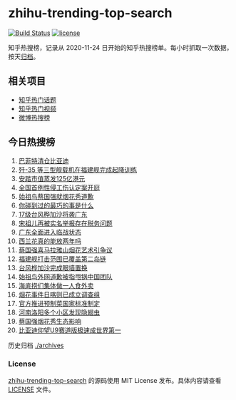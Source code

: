# zhihu-trending-top-search

[![Build Status](https://github.com/justjavac/zhihu-trending-top-search/workflows/ci/badge.svg?branch=main)](https://github.com/justjavac/zhihu-trending-top-search/actions)
[![license](https://img.shields.io/github/license/justjavac/zhihu-trending-top-search)](https://github.com/justjavac/zhihu-trending-top-search/blob/main/LICENSE)

知乎热搜榜，记录从 2020-11-24 日开始的知乎热搜榜单。每小时抓取一次数据，按天[归档](./archives)。

## 相关项目

- [知乎热门话题](https://github.com/justjavac/zhihu-trending-hot-questions)
- [知乎热门视频](https://github.com/justjavac/zhihu-trending-hot-video)
- [微博热搜榜](https://github.com/justjavac/weibo-trending-hot-search)

## 今日热搜榜

<!-- BEGIN -->
<!-- 最后更新时间 Tue Sep 23 2025 15:20:53 GMT+0800 (China Standard Time) -->

1. [巴菲特清仓比亚迪](https://www.zhihu.com/search?q=%E5%B7%B4%E8%8F%B2%E7%89%B9%E6%B8%85%E4%BB%93%E6%AF%94%E4%BA%9A%E8%BF%AA)
1. [歼-35 等三型舰载机在福建舰完成起降训练](https://www.zhihu.com/search?q=%E6%AD%BC-35%20%E7%AD%89%E4%B8%89%E5%9E%8B%E8%88%B0%E8%BD%BD%E6%9C%BA%E5%9C%A8%E7%A6%8F%E5%BB%BA%E8%88%B0%E5%AE%8C%E6%88%90%E8%B5%B7%E9%99%8D%E8%AE%AD%E7%BB%83)
1. [安踏市值蒸发125亿港元](https://www.zhihu.com/search?q=%E5%AE%89%E8%B8%8F%E5%B8%82%E5%80%BC%E8%92%B8%E5%8F%91125%E4%BA%BF%E6%B8%AF%E5%85%83)
1. [全国首例性侵工伤认定案开庭](https://www.zhihu.com/search?q=%E5%85%A8%E5%9B%BD%E9%A6%96%E4%BE%8B%E6%80%A7%E4%BE%B5%E5%B7%A5%E4%BC%A4%E8%AE%A4%E5%AE%9A%E6%A1%88%E5%BC%80%E5%BA%AD)
1. [始祖鸟蔡国强就烟花秀道歉](https://www.zhihu.com/search?q=%E5%A7%8B%E7%A5%96%E9%B8%9F%E8%94%A1%E5%9B%BD%E5%BC%BA%E5%B0%B1%E7%83%9F%E8%8A%B1%E7%A7%80%E9%81%93%E6%AD%89)
1. [你碰到过的最巧的事是什么](https://www.zhihu.com/search?q=%E4%BD%A0%E7%A2%B0%E5%88%B0%E8%BF%87%E7%9A%84%E6%9C%80%E5%B7%A7%E7%9A%84%E4%BA%8B%E6%98%AF%E4%BB%80%E4%B9%88)
1. [17级台风桦加沙将袭广东](https://www.zhihu.com/search?q=17%E7%BA%A7%E5%8F%B0%E9%A3%8E%E6%A1%A6%E5%8A%A0%E6%B2%99%E5%B0%86%E8%A2%AD%E5%B9%BF%E4%B8%9C)
1. [宋祖儿再被实名举报存在税务问题](https://www.zhihu.com/search?q=%E5%AE%8B%E7%A5%96%E5%84%BF%E5%86%8D%E8%A2%AB%E5%AE%9E%E5%90%8D%E4%B8%BE%E6%8A%A5%E5%AD%98%E5%9C%A8%E7%A8%8E%E5%8A%A1%E9%97%AE%E9%A2%98)
1. [广东全面进入临战状态](https://www.zhihu.com/search?q=%E5%B9%BF%E4%B8%9C%E5%85%A8%E9%9D%A2%E8%BF%9B%E5%85%A5%E4%B8%B4%E6%88%98%E7%8A%B6%E6%80%81)
1. [西兰花真的能放两年吗](https://www.zhihu.com/search?q=%E8%A5%BF%E5%85%B0%E8%8A%B1%E7%9C%9F%E7%9A%84%E8%83%BD%E6%94%BE%E4%B8%A4%E5%B9%B4%E5%90%97)
1. [蔡国强喜马拉雅山烟花艺术引争议](https://www.zhihu.com/search?q=%E8%94%A1%E5%9B%BD%E5%BC%BA%E5%96%9C%E9%A9%AC%E6%8B%89%E9%9B%85%E5%B1%B1%E7%83%9F%E8%8A%B1%E8%89%BA%E6%9C%AF%E5%BC%95%E4%BA%89%E8%AE%AE)
1. [福建舰打击范围已覆盖第二岛链](https://www.zhihu.com/search?q=%E7%A6%8F%E5%BB%BA%E8%88%B0%E6%89%93%E5%87%BB%E8%8C%83%E5%9B%B4%E5%B7%B2%E8%A6%86%E7%9B%96%E7%AC%AC%E4%BA%8C%E5%B2%9B%E9%93%BE)
1. [台风桦加沙完成眼墙置换](https://www.zhihu.com/search?q=%E5%8F%B0%E9%A3%8E%E6%A1%A6%E5%8A%A0%E6%B2%99%E5%AE%8C%E6%88%90%E7%9C%BC%E5%A2%99%E7%BD%AE%E6%8D%A2)
1. [始祖鸟外网道歉被指甩锅中国团队](https://www.zhihu.com/search?q=%E5%A7%8B%E7%A5%96%E9%B8%9F%E5%A4%96%E7%BD%91%E9%81%93%E6%AD%89%E8%A2%AB%E6%8C%87%E7%94%A9%E9%94%85%E4%B8%AD%E5%9B%BD%E5%9B%A2%E9%98%9F)
1. [海底捞们集体做一人食外卖](https://www.zhihu.com/search?q=%E6%B5%B7%E5%BA%95%E6%8D%9E%E4%BB%AC%E9%9B%86%E4%BD%93%E5%81%9A%E4%B8%80%E4%BA%BA%E9%A3%9F%E5%A4%96%E5%8D%96)
1. [烟花事件日喀则已成立调查组](https://www.zhihu.com/search?q=%E7%83%9F%E8%8A%B1%E4%BA%8B%E4%BB%B6%E6%97%A5%E5%96%80%E5%88%99%E5%B7%B2%E6%88%90%E7%AB%8B%E8%B0%83%E6%9F%A5%E7%BB%84)
1. [官方推进预制菜国家标准制定](https://www.zhihu.com/search?q=%E5%AE%98%E6%96%B9%E6%8E%A8%E8%BF%9B%E9%A2%84%E5%88%B6%E8%8F%9C%E5%9B%BD%E5%AE%B6%E6%A0%87%E5%87%86%E5%88%B6%E5%AE%9A)
1. [河南洛阳多个小区发现隐翅虫](https://www.zhihu.com/search?q=%E6%B2%B3%E5%8D%97%E6%B4%9B%E9%98%B3%E5%A4%9A%E4%B8%AA%E5%B0%8F%E5%8C%BA%E5%8F%91%E7%8E%B0%E9%9A%90%E7%BF%85%E8%99%AB)
1. [蔡国强烟花秀生态影响](https://www.zhihu.com/search?q=%E8%94%A1%E5%9B%BD%E5%BC%BA%E7%83%9F%E8%8A%B1%E7%A7%80%E7%94%9F%E6%80%81%E5%BD%B1%E5%93%8D)
1. [比亚迪仰望U9赛道版极速成世界第一](https://www.zhihu.com/search?q=%E6%AF%94%E4%BA%9A%E8%BF%AA%E4%BB%B0%E6%9C%9BU9%E8%B5%9B%E9%81%93%E7%89%88%E6%9E%81%E9%80%9F%E6%88%90%E4%B8%96%E7%95%8C%E7%AC%AC%E4%B8%80)

<!-- END -->

历史归档 [./archives](./archives)

### License

[zhihu-trending-top-search](https://github.com/justjavac/zhihu-trending-top-search) 的源码使用 MIT License
发布。具体内容请查看 [LICENSE](./LICENSE) 文件。
